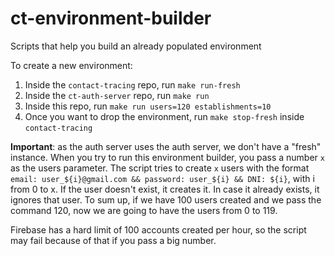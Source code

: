 # ct-environment-builder
Scripts that help you build an already populated environment

To create a new environment:

1. Inside the `contact-tracing` repo, run `make run-fresh`
2. Inside the `ct-auth-server` repo, run `make run`
3. Inside this repo, run `make run users=120 establishments=10`
4. Once you want to drop the environment, run `make stop-fresh` inside `contact-tracing`

**Important**: as the auth server uses the auth server, we don't have a "fresh" instance. When you try to run this environment builder, you pass a number `x` as the users parameter. The script tries to create `x` users with the format `email: user_${i}@gmail.com && password: user_${i} && DNI: ${i}`, with i from 0 to x. If the user doesn't exist, it creates it. In case it already exists, it ignores that user. To sum up, if we have 100 users created and we pass the command 120, now we are going to have the users from 0 to 119.

Firebase has a hard limit of 100 accounts created per hour, so the script may fail because of that if you pass a big number.
